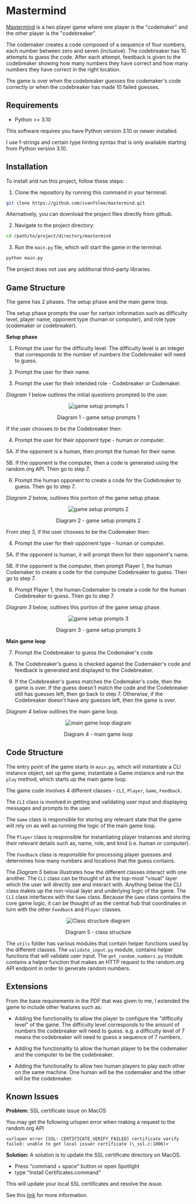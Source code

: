# Mastermind

[Mastermind](<https://en.wikipedia.org/wiki/Mastermind_(board_game)>) is a two player game where one player is the "codemaker" and the other player is the "codebreaker".

The codemaker creates a code composed of a sequence of four numbers, each number between zero and seven (inclusive). The codebreaker has 10 attempts to guess the code. After each attempt, feedback is given to the codebreaker showing how many numbers they have correct and how many numbers they have correct in the right location.

The game is over when the codebreaker guesses the codemaker's code correctly or when the codebreaker has made 10 failed guesses.

## Requirements

- Python >= 3.10

This software requires you have Python version 3.10 or newer installed.

I use f-strings and certain type hinting syntax that is only available starting from Python version 3.10.

## Installation

To install and run this project, follow these steps:

1. Clone the repository by running this command in your terminal:

```bash
git clone https://github.com/ivanfslee/mastermind.git
```

Alternatively, you can download the project files directly from github.

2. Navigate to the project directory:

```bash
cd /path/to/project/directory/mastermind
```

3. Run the `main.py` file, which will start the game in the terminal.

```bash
python main.py
```

The project does not use any additional third-party libraries.

## Game Structure

The game has 2 phases. The setup phase and the main game loop.

The setup phase prompts the user for certain information such as difficulty level, player name, opponent type (human or computer), and role type (codemaker or codebreaker).

**Setup phase**

1. Prompt the user for the difficulty level. The difficulty level is an integer that corresponds to the number of numbers the Codebreaker will need to guess.

2. Prompt the user for their name.

3. Prompt the user for their intended role - Codebreaker or Codemaker.

_Diagram 1_ below outlines the initial questions prompted to the user.

<div style="text-align: center;">
    <img
    src="https://github.com/ivanfslee/mastermind/raw/main/assets/game_setup_1.png"
    alt="game setup prompts 1">
    <p>Diagram 1 - game setup prompts 1</p>
</div>

If the user chooses to be the Codebreaker then:

4. Prompt the user for their opponent type - human or computer.

5A. If the opponent is a human, then prompt the human for their name.

5B. If the opponent is the computer, then a code is generated using the random.org API. Then go to step 7.

6. Prompt the human opponent to create a code for the Codebreaker to guess. Then go to step 7.

_Diagram 2_ below, outlines this portion of the game setup phase.

<div style="text-align: center;">
    <img
    src="https://github.com/ivanfslee/mastermind/raw/main/assets/game_setup_2.png"
    alt="game setup prompts 2">
    <p>Diagram 2 - game setup prompts 2</p>
</div>

From step 3, if the user chooses to be the Codemaker then:

4. Prompt the user for their opponent type - human or computer.

5A. If the opponent is human, it will prompt them for their opponent's name.

5B. If the opponent is the computer, then prompt Player 1, the human Codemaker to create a code for the computer Codebreaker to guess. Then go to step 7.

6. Prompt Player 1, the human Codemaker to create a code for the human Codebreaker to guess. Then go to step 7.

_Diagram 3_ below, outlines this portion of the game setup phase.

<div style="text-align: center;">
    <img
    src="https://github.com/ivanfslee/mastermind/raw/main/assets/game_setup_3.png"
    alt="game setup prompts 3">
    <p>Diagram 3 - game setup prompts 3</p>
</div>

**Main game loop**

7. Prompt the Codebreaker to guess the Codemaker's code

8. The Codebreaker's guess is checked against the Codemaker's code and feedback is generated and displayed to the Codebreaker.

9. If the Codebreaker's guess matches the Codemaker's code, then the game is over. If the guess doesn't match the code and the Codebreaker still has guesses left, then go back to step 7. Otherwise, if the Codebreaker doesn't have any guesses left, then the game is over.

_Diagram 4_ below outlines the main game loop.

<div style="text-align: center;">
    <img
    src="https://github.com/ivanfslee/mastermind/raw/main/assets/main_game_loop.png"
    alt="main game loop diagram">
    <p>Diagram 4 - main game loop</p>
</div>

## Code Structure

The entry point of the game starts in `main.py`, which will instantiate a CLI instance object, set up the game, instantiate a Game instance and run the `play` method, which starts up the main game loop.

The game code involves 4 different classes - `CLI`, `Player`, `Game`, `Feedback`.

The `CLI` class is involved in getting and validating user input and displaying messages and prompts to the user.

The `Game` class is responsible for storing any relevant state that the game will rely on as well as running the logic of the main game loop.

The `Player` class is responsible for instantiating player instances and storing their relevant details such as, name, role, and kind (i.e. human or computer).

The `Feedback` class is responsible for processing player guesses and determines how many numbers and locations that the guess contains.

The _Diagram 5_ below illustrates how the different classes interact with one another. The `CLI` class can be thought of as the top-most "visual" layer which the user will directly see and interact with. Anything below the CLI class makes up the non-visual layer and underlying logic of the game. The `CLI` class interfaces with the `Game` class. Because the `Game` class contains the core game logic, it can be thought of as the central hub that coordinates in turn with the other `Feedback` and `Player` classes.

<div style="text-align: center;">
    <img
    src="https://github.com/ivanfslee/mastermind/raw/main/assets/class_structure.png"
    alt="Class structure diagram">
    <p>Diagram 5 - class structure</p>
</div>

The `utils` folder has various modules that contain helper functions used by the different classes. The `validate_input.py` module, contains helper functions that will validate user input. The `get_random_numbers.py` module contains a helper function that makes an HTTP request to the random.org API endpoint in order to generate random numbers.

## Extensions

From the base requirements in the PDF that was given to me, I extended the game to include other features such as:

- Adding the functionality to allow the player to configure the "difficulty level" of the game. The difficulty level corresponds to the amount of numbers the codebreaker will need to guess. e.g. a difficulty level of 7 means the codebreaker will need to guess a sequence of 7 numbers.

- Adding the functionality to allow the human player to be the codemaker and the computer to be the codebreaker.

- Adding the functionality to allow two human players to play each other on the same machine. One human will be the codemaker and the other will be the codebreaker.

## Known Issues

**Problem:**
SSL certificate issue on MacOS

You may get the following urlopen error when making a request to the random.org API

`<urlopen error [SSL: CERTIFICATE_VERIFY_FAILED] certificate verify failed: unable to get local issuer certificate (\_ssl.c:1006)>`

**Solution:**
A solution is to update the SSL certificate directory on MacOS.

- Press "command + space" button or open Spotlight
- type "Install Certificates.command"

This will update your local SSL certificates and resolve the issue.

See this [link](https://support.chainstack.com/hc/en-us/articles/9117198436249-Common-SSL-Issues-on-Python-and-How-to-Fix-it) for more information.
